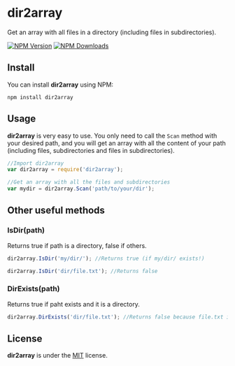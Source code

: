 # dir2array
Get an array with all files in a directory (including files in subdirectories).

[![NPM Version][npm-image]][npm-url]
[![NPM Downloads][downloads-image]][downloads-url]


## Install

You can install **dir2array** using NPM:

```
npm install dir2array
```

## Usage

**dir2array** is very easy to use. You only need to call the `Scan` method with your desired path, and you will get an array with all the content of your path (including files, subdirectories and files in subdirectories).

```javascript
//Import dir2array
var dir2array = require('dir2array');

//Get an array with all the files and subdirectories
var mydir = dir2array.Scan('path/to/your/dir');

```

## Other useful methods

### IsDir(path)

Returns true if path is a directory, false if others.

```javascript
dir2array.IsDir('my/dir/'); //Returns true (if my/dir/ exists!)

dir2array.IsDir('dir/file.txt'); //Returns false
```

### DirExists(path)

Returns true if paht exists and it is a directory.

```javascript
dir2array.DirExists('dir/file.txt'); //Returns false because file.txt is not a directory
```

## License

**dir2array** is under the [MIT](LICENSE) license.



[npm-image]: https://img.shields.io/npm/v/dir2array.svg
[npm-url]: https://npmjs.org/package/dir2array
[downloads-image]: https://img.shields.io/npm/dm/dir2array.svg
[downloads-url]: https://npmjs.org/package/dir2array